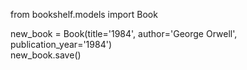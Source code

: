 from bookshelf.models import Book

new_book = Book(title='1984', author='George Orwell', publication_year='1984')  
new_book.save()